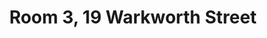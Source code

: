 ---
basin: 'Yes'
cudn: false
floor: First
grade: 3
images: []
living_room: 'No'
location: 19 Warkworth Street
name: '3'
network: Wireless Only
title: Room 3, 19 Warkworth Street
---